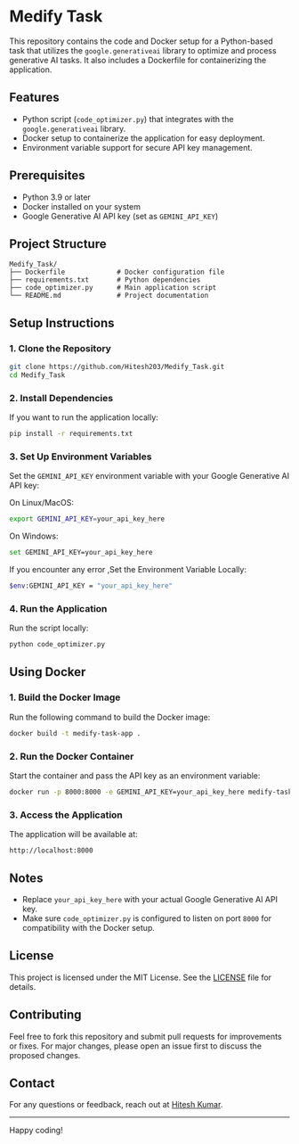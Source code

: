 # Medify Task

This repository contains the code and Docker setup for a Python-based task that utilizes the `google.generativeai` library to optimize and process generative AI tasks. It also includes a Dockerfile for containerizing the application.

## Features
- Python script (`code_optimizer.py`) that integrates with the `google.generativeai` library.
- Docker setup to containerize the application for easy deployment.
- Environment variable support for secure API key management.

## Prerequisites
- Python 3.9 or later
- Docker installed on your system
- Google Generative AI API key (set as `GEMINI_API_KEY`)

## Project Structure
```
Medify_Task/
├── Dockerfile             # Docker configuration file
├── requirements.txt       # Python dependencies
├── code_optimizer.py      # Main application script
└── README.md              # Project documentation
```

## Setup Instructions

### 1. Clone the Repository
```bash
git clone https://github.com/Hitesh203/Medify_Task.git
cd Medify_Task
```

### 2. Install Dependencies
If you want to run the application locally:
```bash
pip install -r requirements.txt
```

### 3. Set Up Environment Variables
Set the `GEMINI_API_KEY` environment variable with your Google Generative AI API key:

On Linux/MacOS:
```bash
export GEMINI_API_KEY=your_api_key_here
```
On Windows:
```bash
set GEMINI_API_KEY=your_api_key_here
```
If you encounter any error ,Set the Environment Variable Locally:
```bash
$env:GEMINI_API_KEY = "your_api_key_here"
```

### 4. Run the Application
Run the script locally:
```bash
python code_optimizer.py
```

## Using Docker

### 1. Build the Docker Image
Run the following command to build the Docker image:
```bash
docker build -t medify-task-app .
```

### 2. Run the Docker Container
Start the container and pass the API key as an environment variable:
```bash
docker run -p 8000:8000 -e GEMINI_API_KEY=your_api_key_here medify-task-app
```

### 3. Access the Application
The application will be available at:
```
http://localhost:8000
```

## Notes
- Replace `your_api_key_here` with your actual Google Generative AI API key.
- Make sure `code_optimizer.py` is configured to listen on port `8000` for compatibility with the Docker setup.

## License
This project is licensed under the MIT License. See the [LICENSE](LICENSE) file for details.

## Contributing
Feel free to fork this repository and submit pull requests for improvements or fixes. For major changes, please open an issue first to discuss the proposed changes.

## Contact
For any questions or feedback, reach out at [Hitesh Kumar](mailto:hiteshkumarmz16@gmail.com).

---

Happy coding!

